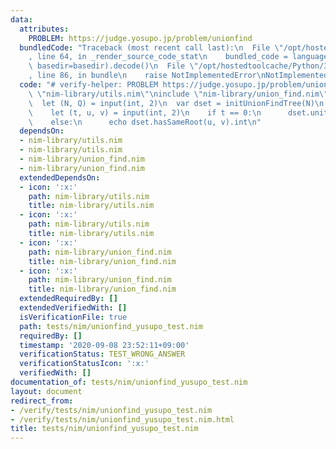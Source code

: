 ```yaml
---
data:
  attributes:
    PROBLEM: https://judge.yosupo.jp/problem/unionfind
  bundledCode: "Traceback (most recent call last):\n  File \"/opt/hostedtoolcache/Python/3.8.5/x64/lib/python3.8/site-packages/onlinejudge_verify/documentation/build.py\"\
    , line 64, in _render_source_code_stat\n    bundled_code = language.bundle(stat.path,\
    \ basedir=basedir).decode()\n  File \"/opt/hostedtoolcache/Python/3.8.5/x64/lib/python3.8/site-packages/onlinejudge_verify/languages/nim.py\"\
    , line 86, in bundle\n    raise NotImplementedError\nNotImplementedError\n"
  code: "# verify-helper: PROBLEM https://judge.yosupo.jp/problem/unionfind\n\ninclude\
    \ \"nim-library/utils.nim\"\ninclude \"nim-library/union_find.nim\"\n\nwhen isMainModule:\n\
    \  let (N, Q) = input(int, 2)\n  var dset = initUnionFindTree(N)\n  for i in 0..<Q:\n\
    \    let (t, u, v) = input(int, 2)\n    if t == 0:\n      dset.uniteNode(u, v)\n\
    \    else:\n      echo dset.hasSameRoot(u, v).int\n"
  dependsOn:
  - nim-library/utils.nim
  - nim-library/utils.nim
  - nim-library/union_find.nim
  - nim-library/union_find.nim
  extendedDependsOn:
  - icon: ':x:'
    path: nim-library/utils.nim
    title: nim-library/utils.nim
  - icon: ':x:'
    path: nim-library/utils.nim
    title: nim-library/utils.nim
  - icon: ':x:'
    path: nim-library/union_find.nim
    title: nim-library/union_find.nim
  - icon: ':x:'
    path: nim-library/union_find.nim
    title: nim-library/union_find.nim
  extendedRequiredBy: []
  extendedVerifiedWith: []
  isVerificationFile: true
  path: tests/nim/unionfind_yusupo_test.nim
  requiredBy: []
  timestamp: '2020-09-08 23:52:11+09:00'
  verificationStatus: TEST_WRONG_ANSWER
  verificationStatusIcon: ':x:'
  verifiedWith: []
documentation_of: tests/nim/unionfind_yusupo_test.nim
layout: document
redirect_from:
- /verify/tests/nim/unionfind_yusupo_test.nim
- /verify/tests/nim/unionfind_yusupo_test.nim.html
title: tests/nim/unionfind_yusupo_test.nim
---
```


